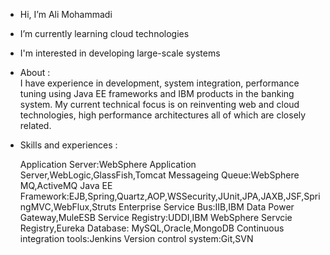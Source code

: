  - Hi, I’m Ali Mohammadi
 - I’m currently learning cloud technologies
 - I'm interested in developing large-scale systems
- About :  
  I have  experience in development, system integration, performance tuning using Java EE frameworks and IBM products in the banking system.
 My current technical focus is on reinventing web and cloud technologies, high performance architectures all of which are closely related.

- Skills and experiences :

  Application Server:WebSphere Application Server,WebLogic,GlassFish,Tomcat
 Messageing Queue:WebSphere MQ,ActiveMQ
 Java EE Framework:EJB,Spring,Quartz,AOP,WSSecurity,JUnit,JPA,JAXB,JSF,SpringMVC,WebFlux,Struts
 Enterprise Service Bus:IIB,IBM Data Power Gateway,MuleESB
 Service Registry:UDDI,IBM WebSphere Servcie Registry,Eureka
 Database: MySQL,Oracle,MongoDB
 Continuous integration tools:Jenkins
 Version control system:Git,SVN

